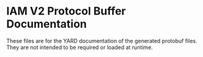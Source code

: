 # IAM V2 Protocol Buffer Documentation

These files are for the YARD documentation of the generated protobuf files.
They are not intended to be required or loaded at runtime.
